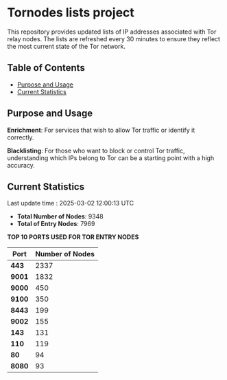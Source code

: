 # Tornodes lists project

This repository provides updated lists of IP addresses associated with Tor relay nodes. The lists are refreshed every 30 minutes to ensure they reflect the most current state of the Tor network.

## Table of Contents

- [Purpose and Usage](#purpose-and-usage)
- [Current Statistics](#current-statistics)


## Purpose and Usage

**Enrichment**: For services that wish to allow Tor traffic or identify it correctly.

**Blacklisting**: For those who want to block or control Tor traffic, understanding which IPs belong to Tor can be a starting point with a high accuracy.

## Current Statistics

Last update time : 2025-03-02 12:00:13 UTC

- **Total Number of Nodes**: 9348
- **Total of Entry Nodes**: 7969

**TOP 10 PORTS USED FOR TOR ENTRY NODES**

| **Port** | **Number of Nodes** |
|------|-----------------|
| **443**   | 2337  |
| **9001**   | 1832  |
| **9000**   | 450  |
| **9100**   | 350  |
| **8443**   | 199  |
| **9002**   | 155  |
| **143**   | 131  |
| **110**   | 119  |
| **80**   | 94  |
| **8080**   | 93  |

